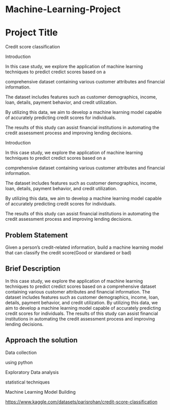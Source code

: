 # Machine-Learning-Project


# Project Title

Credit score classification




 Introduction

In this case study, we explore the application of machine learning techniques to predict credict scores based on a

comprehensive dataset containing various customer attributes and financial information.

The dataset includes features such as customer demographics, income, loan, details, payment behavior, and credit utilization.

By utilizing this data, we aim to develop a machine learning model capable of accurately predicting credit scores for individuals.

The results of this study can assist financial institutions in automating the credit assessment process and improving lending decisions.

 Introduction

In this case study, we explore the application of machine learning techniques to predict credict scores based on a

comprehensive dataset containing various customer attributes and financial information.

The dataset includes features such as customer demographics, income, loan, details, payment behavior, and credit utilization.

By utilizing this data, we aim to develop a machine learning model capable of accurately predicting credit scores for individuals.

The results of this study can assist financial institutions in automating the credit assessment process and improving lending decisions.



## Problem Statement

Given a person’s credit-related information, build a machine learning model that can classify the credit score(Good or standared or bad)


## 	Brief Description
In this case study, we explore the application of machine learning techniques to predict credict scores based on a comprehensive dataset containing various customer attributes and financial information.  The dataset includes features such as customer demographics, income, loan, details, payment behavior, and credit utilization.  By utilizing this data, we aim to develop a machine learning model capable of accurately predicting credit scores for individuals.  The results of this study can assist financial institutions in automating the credit assessment process and improving lending decisions.



## Approach the solution

Data collection


using python


Exploratory Data analysis


statistical techniques


Machine Learning Model Building



https://www.kaggle.com/datasets/parisrohan/credit-score-classification
